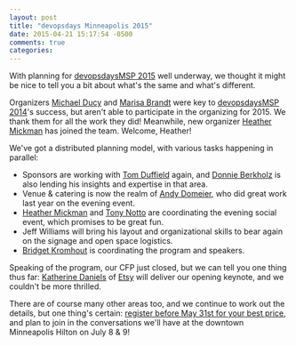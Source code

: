```yaml
---
layout: post
title: "devopsdays Minneapolis 2015"
date: 2015-04-21 15:17:54 -0500
comments: true
categories:
---
```


With planning for [devopsdaysMSP 2015](http://www.devopsdays.org/events/2015-minneapolis/) well underway, we thought it might be nice to tell you a bit about what's the same and what's different.

Organizers [Michael Ducy](twitter.com/mfdii) and [Marisa Brandt](https://twitter.com/marisabrandt) were key to [devopsdaysMSP 2014](http://www.devopsdays.org/events/2014-minneapolis/)'s success, but aren't able to participate in the organizing for 2015. We thank them for all the work they did! Meanwhile, new organizer [Heather Mickman](https://twitter.com/hmmickman) has joined the team. Welcome, Heather!

We've got a distributed planning model, with various tasks happening in parallel:

* Sponsors are working with [Tom Duffield](https://twitter.com/tomduffield) again, and [Donnie Berkholz](https://twitter.com/dberkholz) is also lending his insights and expertise in that area.
* Venue & catering is now the realm of [Andy Domeier](https://twitter.com/ajdomie), who did great work last year on the evening event.
* [Heather Mickman](https://twitter.com/hmmickman) and [Tony Notto](https://twitter.com/tonynotto) are coordinating the evening social event, which promises to be great fun.
* Jeff Williams will bring his layout and organizational skills to bear again on the signage and open space logistics.
* [Bridget Kromhout](https://twitter.com/bridgetkromhout) is coordinating the program and speakers.

Speaking of the program, our CFP just closed, but we can tell you one thing thus far: [Katherine Daniels](https://twitter.com/beerops) of [Etsy](https://codeascraft.com/) will deliver our opening keynote, and we couldn't be more thrilled.

There are of course many other areas too, and we continue to work out the details, but one thing's certain: [register before May 31st for your best price](http://www.devopsdays.org/events/2015-minneapolis/registration/), and plan to join in the conversations we'll have at the downtown Minneapolis Hilton on July 8 & 9!


